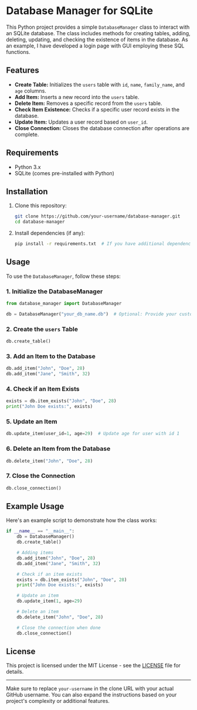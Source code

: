 # Database Manager for SQLite

This Python project provides a simple `DatabaseManager` class to interact with an SQLite database. The class includes methods for creating tables, adding, deleting, updating, and checking the existence of items in the database. As an example, I have developed a login page with GUI employing these SQL functions.

## Features

- **Create Table:** Initializes the `users` table with `id`, `name`, `family_name`, and `age` columns.
- **Add Item:** Inserts a new record into the `users` table.
- **Delete Item:** Removes a specific record from the `users` table.
- **Check Item Existence:** Checks if a specific user record exists in the database.
- **Update Item:** Updates a user record based on `user_id`.
- **Close Connection:** Closes the database connection after operations are complete.

## Requirements

- Python 3.x
- SQLite (comes pre-installed with Python)

## Installation

1. Clone this repository:

   ```bash
   git clone https://github.com/your-username/database-manager.git
   cd database-manager
   ```

2. Install dependencies (if any):

   ```bash
   pip install -r requirements.txt  # If you have additional dependencies
   ```

## Usage

To use the `DatabaseManager`, follow these steps:

### 1. Initialize the DatabaseManager

```python
from database_manager import DatabaseManager

db = DatabaseManager("your_db_name.db")  # Optional: Provide your custom DB name
```

### 2. Create the `users` Table

```python
db.create_table()
```

### 3. Add an Item to the Database

```python
db.add_item("John", "Doe", 28)
db.add_item("Jane", "Smith", 32)
```

### 4. Check if an Item Exists

```python
exists = db.item_exists("John", "Doe", 28)
print("John Doe exists:", exists)
```

### 5. Update an Item

```python
db.update_item(user_id=1, age=29)  # Update age for user with id 1
```

### 6. Delete an Item from the Database

```python
db.delete_item("John", "Doe", 28)
```

### 7. Close the Connection

```python
db.close_connection()
```

## Example Usage

Here's an example script to demonstrate how the class works:

```python
if __name__ == "__main__":
    db = DatabaseManager()
    db.create_table()

    # Adding items
    db.add_item("John", "Doe", 28)
    db.add_item("Jane", "Smith", 32)

    # Check if an item exists
    exists = db.item_exists("John", "Doe", 28)
    print("John Doe exists:", exists)

    # Update an item
    db.update_item(1, age=29)

    # Delete an item
    db.delete_item("John", "Doe", 28)

    # Close the connection when done
    db.close_connection()
```

## License

This project is licensed under the MIT License - see the [LICENSE](LICENSE) file for details.

---

Make sure to replace `your-username` in the clone URL with your actual GitHub username. You can also expand the instructions based on your project's complexity or additional features.

